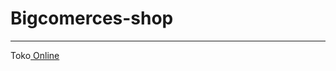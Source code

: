 # Bigcomerces-shop

---

Toko[ Online](https://sub-olshop.mybigcommerce.com/?ctk=36a3a223-01a4-4c76-b099-7ed6d4527a9c)
